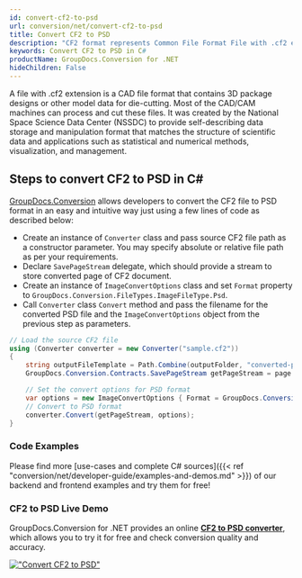 ```yaml
---
id: convert-cf2-to-psd
url: conversion/net/convert-cf2-to-psd
title: Convert CF2 to PSD
description: "CF2 format represents Common File Format File with .cf2 extension. Learn how to convert CF2 to PSD file programmatically in C# language using GroupDocs.Conversion for .NET library."
keywords: Convert CF2 to PSD in C#
productName: GroupDocs.Conversion for .NET
hideChildren: False
---
```


A file with .cf2 extension is a CAD file format that contains 3D package designs or other model data for die-cutting. Most of the CAD/CAM machines can process and cut these files. It was created by the National Space Science Data Center (NSSDC) to provide self-describing data storage and manipulation format that matches the structure of scientific data and applications such as statistical and numerical methods, visualization, and management. 

## Steps to convert CF2 to PSD in C#

[GroupDocs.Conversion](https://products.groupdocs.com/conversion/net) allows developers to convert the CF2 file to PSD format in an easy and intuitive way just using a few lines of code as described below:

* Create an instance of `Converter` class and pass source CF2 file path as a constructor parameter. You may specify absolute or relative file path as per your requirements. 
* Declare `SavePageStream` delegate, which should provide a stream to store converted page of CF2 document.
* Create an instance of `ImageConvertOptions` class and set `Format` property to `GroupDocs.Conversion.FileTypes.ImageFileType.Psd`.
* Call `Converter` class `Convert` method and pass the filename for the converted PSD file and the `ImageConvertOptions` object from the previous step as parameters.

```csharp
// Load the source CF2 file
using (Converter converter = new Converter("sample.cf2"))
{
    string outputFileTemplate = Path.Combine(outputFolder, "converted-page-{0}.psd");
    GroupDocs.Conversion.Contracts.SavePageStream getPageStream = page => new FileStream(string.Format(outputFileTemplate, page), FileMode.Create);

    // Set the convert options for PSD format
    var options = new ImageConvertOptions { Format = GroupDocs.Conversion.FileTypes.ImageFileType.Psd };   
    // Convert to PSD format
    converter.Convert(getPageStream, options);
}
```

### Code Examples

Please find more [use-cases and complete C# sources]({{< ref "conversion/net/developer-guide/examples-and-demos.md" >}}) of our backend and frontend examples and try them for free!

### CF2 to PSD Live Demo

GroupDocs.Conversion for .NET provides an online [**CF2 to PSD converter**](https://products.groupdocs.app/conversion/cf2-to-psd), which allows you to try it for free and check conversion quality and accuracy.

[!["Convert CF2 to PSD"](conversion/net/images/convert-to-psd/convert-cf2-to-psd.png)](https://products.groupdocs.app/conversion/cf2-to-psd)